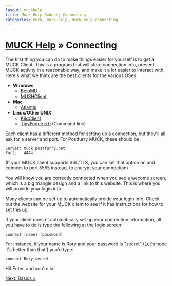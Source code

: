 ```yaml
---
layout: muckhelp
title: Muck Help &mdash; Connecting
categories: muck, muck-help, muck-help-connecting
---
```

# [MUCK Help](/muck/help) &raquo; Connecting

The first thing you can do to make things easier for yourself is to get a MUCK Client.  This is a program that will store connection info, present MUCK activity in a reasonable way, and make it a lot easier to interact with. Here's what we think are the best clients for the various OSes:

* **Windows**
    * [BeipMU](http://www.beipmu.com/)
    * [MUSHClient](http://www.mushclient.com/mushclient/mushclient.htm)
* **Mac**
    * [Atlantis](http://www.riverdark.net/atlantis/)
* **Linux/Other UNIX**
    * [KildClient](http://kildclient.sourceforge.net/phpwebsite/index.php)
    * [TinyFugue 5.0](http://tinyfugue.sourceforge.net/) (Command line)

Each client has a different method for setting up a connection, but they'll all ask for a server and port.  For Postfurry MUCK, these should be:

    Server: muck.postfurry.net
    Port:   4444

(If your MUCK client supports SSL/TLS, you can set that option on and connect to port 5555 instead, to encrypt your connection)

You will know you are correctly connected when you see a wecome screen, which is a big triangle design and a link to this website. This is where you will provide your login info.

Many clients can be set up to automatically proide your login info. Check out the website for your MUCK client to see if it has instructions for how to set this up.

If your client doesn't automatically set up your connection information, all you have to do is type the following at the login screen:

    connect [name] [password]

For instance, if your name is Rory and your password is "secret" (Let's hope it's better than that!) you'd type:

    connect Rory secret

Hit Enter, and you're in!

[Next: Basics &raquo;](basics)
